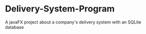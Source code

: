 # Delivery-System-Program
A javaFX project about a company's delivery system with an SQLite database
